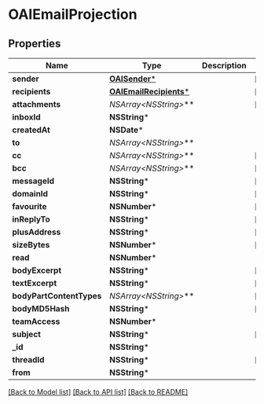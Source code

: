 # OAIEmailProjection

## Properties
Name | Type | Description | Notes
------------ | ------------- | ------------- | -------------
**sender** | [**OAISender***](OAISender) |  | [optional] 
**recipients** | [**OAIEmailRecipients***](OAIEmailRecipients) |  | [optional] 
**attachments** | **NSArray&lt;NSString*&gt;*** |  | [optional] 
**inboxId** | **NSString*** |  | 
**createdAt** | **NSDate*** |  | 
**to** | **NSArray&lt;NSString*&gt;*** |  | 
**cc** | **NSArray&lt;NSString*&gt;*** |  | [optional] 
**bcc** | **NSArray&lt;NSString*&gt;*** |  | [optional] 
**messageId** | **NSString*** |  | [optional] 
**domainId** | **NSString*** |  | [optional] 
**favourite** | **NSNumber*** |  | [optional] 
**inReplyTo** | **NSString*** |  | [optional] 
**plusAddress** | **NSString*** |  | [optional] 
**sizeBytes** | **NSNumber*** |  | [optional] 
**read** | **NSNumber*** |  | 
**bodyExcerpt** | **NSString*** |  | [optional] 
**textExcerpt** | **NSString*** |  | [optional] 
**bodyPartContentTypes** | **NSArray&lt;NSString*&gt;*** |  | [optional] 
**bodyMD5Hash** | **NSString*** |  | [optional] 
**teamAccess** | **NSNumber*** |  | 
**subject** | **NSString*** |  | [optional] 
**_id** | **NSString*** |  | 
**threadId** | **NSString*** |  | [optional] 
**from** | **NSString*** |  | 

[[Back to Model list]](../README#documentation-for-models) [[Back to API list]](../README#documentation-for-api-endpoints) [[Back to README]](../README)



